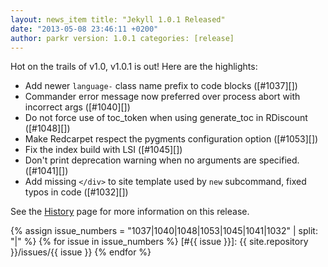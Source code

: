 ```yaml
---
layout: news_item title: "Jekyll 1.0.1 Released"
date: "2013-05-08 23:46:11 +0200"
author: parkr version: 1.0.1 categories: [release]
---
```


Hot on the trails of v1.0, v1.0.1 is out! Here are the highlights:

* Add newer `language-` class name prefix to code blocks ([#1037][])
* Commander error message now preferred over process abort with incorrect args ([#1040][])
* Do not force use of toc_token when using generate_toc in RDiscount ([#1048][])
* Make Redcarpet respect the pygments configuration option ([#1053][])
* Fix the index build with LSI ([#1045][])
* Don't print deprecation warning when no arguments are specified. ([#1041][])
* Add missing `</div>` to site template used by `new` subcommand, fixed typos in code ([#1032][])

See the [History][] page for more information on this release.

{% assign issue_numbers = "1037|1040|1048|1053|1045|1041|1032" | split: "|" %} {% for issue in issue_numbers %}
[#{{ issue }}]: {{ site.repository }}/issues/{{ issue }} {% endfor %}

[History]: /docs/history/#v1-0-1
